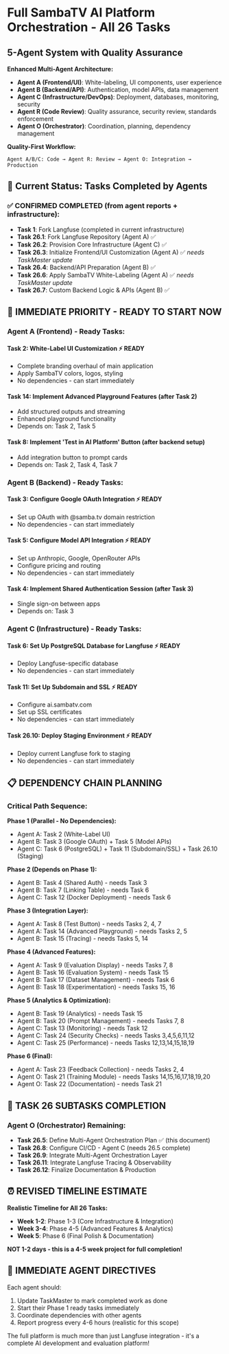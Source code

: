 # Full SambaTV AI Platform Orchestration - All 26 Tasks
## 5-Agent System with Quality Assurance

**Enhanced Multi-Agent Architecture:**
- **Agent A (Frontend/UI)**: White-labeling, UI components, user experience
- **Agent B (Backend/API)**: Authentication, model APIs, data management  
- **Agent C (Infrastructure/DevOps)**: Deployment, databases, monitoring, security
- **Agent R (Code Review)**: Quality assurance, security review, standards enforcement
- **Agent O (Orchestrator)**: Coordination, planning, dependency management

**Quality-First Workflow:**
```
Agent A/B/C: Code → Agent R: Review → Agent O: Integration → Production
```

## 🎯 Current Status: Tasks Completed by Agents

### ✅ CONFIRMED COMPLETED (from agent reports + infrastructure):
- **Task 1**: Fork Langfuse (completed in current infrastructure)
- **Task 26.1**: Fork Langfuse Repository (Agent A) ✅
- **Task 26.2**: Provision Core Infrastructure (Agent C) ✅  
- **Task 26.3**: Initialize Frontend/UI Customization (Agent A) ✅ *needs TaskMaster update*
- **Task 26.4**: Backend/API Preparation (Agent B) ✅
- **Task 26.6**: Apply SambaTV White-Labeling (Agent A) ✅ *needs TaskMaster update*
- **Task 26.7**: Custom Backend Logic & APIs (Agent B) ✅

## 🚀 IMMEDIATE PRIORITY - READY TO START NOW

### **Agent A (Frontend) - Ready Tasks:**

#### **Task 2: White-Label UI Customization** ⚡ READY
- Complete branding overhaul of main application
- Apply SambaTV colors, logos, styling
- No dependencies - can start immediately

#### **Task 14: Implement Advanced Playground Features** (after Task 2)
- Add structured outputs and streaming
- Enhanced playground functionality
- Depends on: Task 2, Task 5

#### **Task 8: Implement 'Test in AI Platform' Button** (after backend setup)
- Add integration button to prompt cards
- Depends on: Task 2, Task 4, Task 7

### **Agent B (Backend) - Ready Tasks:**

#### **Task 3: Configure Google OAuth Integration** ⚡ READY  
- Set up OAuth with @samba.tv domain restriction
- No dependencies - can start immediately

#### **Task 5: Configure Model API Integration** ⚡ READY
- Set up Anthropic, Google, OpenRouter APIs
- Configure pricing and routing
- No dependencies - can start immediately

#### **Task 4: Implement Shared Authentication Session** (after Task 3)
- Single sign-on between apps
- Depends on: Task 3

### **Agent C (Infrastructure) - Ready Tasks:**

#### **Task 6: Set Up PostgreSQL Database for Langfuse** ⚡ READY
- Deploy Langfuse-specific database
- No dependencies - can start immediately

#### **Task 11: Set Up Subdomain and SSL** ⚡ READY
- Configure ai.sambatv.com
- Set up SSL certificates
- No dependencies - can start immediately

#### **Task 26.10: Deploy Staging Environment** ⚡ READY
- Deploy current Langfuse fork to staging
- No dependencies - can start immediately

## 📋 DEPENDENCY CHAIN PLANNING

### **Critical Path Sequence:**

**Phase 1 (Parallel - No Dependencies):**
- Agent A: Task 2 (White-Label UI)
- Agent B: Task 3 (Google OAuth) + Task 5 (Model APIs)  
- Agent C: Task 6 (PostgreSQL) + Task 11 (Subdomain/SSL) + Task 26.10 (Staging)

**Phase 2 (Depends on Phase 1):**
- Agent B: Task 4 (Shared Auth) - needs Task 3
- Agent B: Task 7 (Linking Table) - needs Task 6
- Agent C: Task 12 (Docker Deployment) - needs Task 6

**Phase 3 (Integration Layer):**
- Agent A: Task 8 (Test Button) - needs Tasks 2, 4, 7
- Agent A: Task 14 (Advanced Playground) - needs Tasks 2, 5
- Agent B: Task 15 (Tracing) - needs Tasks 5, 14

**Phase 4 (Advanced Features):**
- Agent A: Task 9 (Evaluation Display) - needs Tasks 7, 8
- Agent B: Task 16 (Evaluation System) - needs Task 15
- Agent B: Task 17 (Dataset Management) - needs Task 6
- Agent B: Task 18 (Experimentation) - needs Tasks 15, 16

**Phase 5 (Analytics & Optimization):**
- Agent B: Task 19 (Analytics) - needs Task 15
- Agent B: Task 20 (Prompt Management) - needs Tasks 7, 8
- Agent C: Task 13 (Monitoring) - needs Task 12
- Agent C: Task 24 (Security Checks) - needs Tasks 3,4,5,6,11,12
- Agent C: Task 25 (Performance) - needs Tasks 12,13,14,15,18,19

**Phase 6 (Final):**
- Agent A: Task 23 (Feedback Collection) - needs Tasks 2, 4
- Agent O: Task 21 (Training Module) - needs Tasks 14,15,16,17,18,19,20
- Agent O: Task 22 (Documentation) - needs Task 21

## 🔄 TASK 26 SUBTASKS COMPLETION

### **Agent O (Orchestrator) Remaining:**
- **Task 26.5**: Define Multi-Agent Orchestration Plan ✅ (this document)
- **Task 26.8**: Configure CI/CD - Agent C (needs 26.5 complete)
- **Task 26.9**: Integrate Multi-Agent Orchestration Layer  
- **Task 26.11**: Integrate Langfuse Tracing & Observability
- **Task 26.12**: Finalize Documentation & Production

## ⏰ REVISED TIMELINE ESTIMATE

**Realistic Timeline for All 26 Tasks:**
- **Week 1-2**: Phase 1-3 (Core Infrastructure & Integration)
- **Week 3-4**: Phase 4-5 (Advanced Features & Analytics) 
- **Week 5**: Phase 6 (Final Polish & Documentation)

**NOT 1-2 days - this is a 4-5 week project for full completion!**

## 🎯 IMMEDIATE AGENT DIRECTIVES

Each agent should:
1. Update TaskMaster to mark completed work as done
2. Start their Phase 1 ready tasks immediately
3. Coordinate dependencies with other agents
4. Report progress every 4-6 hours (realistic for this scope)

The full platform is much more than just Langfuse integration - it's a complete AI development and evaluation platform!